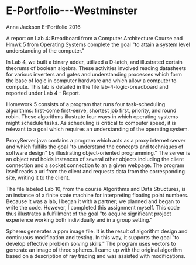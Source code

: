 # E-Portfolio---Westminster

Anna Jackson
E-Portfolio
2016

A report on Lab 4: Breadboard from a Computer Architecture Course and Hmwk 5 from Operating Systems complete the goal "to attain a system level understanding of the computer." 

  In Lab 4, we built a binary adder, utilized a D-latch, and illustrated certain theorums of boolean algebra. These activities involved reading datasheets for various inverters and gates and understanding processes which form the base of logic in computer hardware and which allow a computer to compute. This lab is detailed in the file lab-4-logic-breadboard and reported under Lab 4 - Report.
  
  Homework 5 consists of a program that runs four task-scheduling algorithms: first-come first-serve, shortest job first, priority, and round robin. These algorithms illustrate four ways in which operating systems might schedule tasks. As scheduling is critical to computer speed, it is relevant to a goal which requires an understanding of the operating system.
  
ProxyServer.java contains a program which acts as a proxy internet server and which fulfills the goal "to understand the concepts and techniques of software design" by illustrating object-oriented programming." The server is an object and holds instances of several other objects including the client connection and a socket connection to an a given webpage. The program itself reads a url from the client and requests data from the corresponding site, writing it to the client.

The file labeled Lab 10, from the course Algorithms and Data Structures, is an instance of a finite state machine for interpreting floating point numbers. Because it was a lab, I began it with a partner; we planned and began to write the code. However, I completed this assignment myself. This code thus illustrates a fulfillment of the goal "to acquire significant project experience working both individually and in a group setting."

Spheres generates a ppm image file. It is the result of algorithm design and continuous modification and testing. In this way, it supports the goal "to develop effective problem solving skills." The program uses vectors to generate an image of three spheres. I came up with the original algorthm based on a description of ray tracing and was assisted with modifications.
